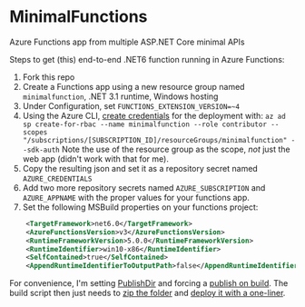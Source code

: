 # MinimalFunctions

Azure Functions app from multiple ASP.NET Core minimal APIs

Steps to get (this) end-to-end .NET6 function running in Azure Functions:

1. Fork this repo
1. Create a Functions app using a new resource group named `minimalfunction`, .NET 3.1 runtime, Windows hosting
1. Under Configuration, set `FUNCTIONS_EXTENSION_VERSION=~4`
1. Using the Azure CLI, [create credentials](https://github.com/Azure/functions-action#using-azure-service-principal-for-rbac-as-deployment-credential) for the deployment with:
   `az ad sp create-for-rbac --name minimalfunction --role contributor --scopes "/subscriptions/[SUBSCRIPTION_ID]/resourceGroups/minimalfunction" --sdk-auth`
   Note the use of the resource group as the scope, *not* just the web app (didn't work with that for me).
1. Copy the resulting json and set it as a repository secret named `AZURE_CREDENTIALS`
1. Add two more repository secrets named `AZURE_SUBSCRIPTION` and `AZURE_APPNAME` with the proper values for your functions app.
1. Set the following MSBuild properties on your functions project:

```xml
    <TargetFramework>net6.0</TargetFramework>
    <AzureFunctionsVersion>v3</AzureFunctionsVersion>
    <RuntimeFrameworkVersion>5.0.0</RuntimeFrameworkVersion>
    <RuntimeIdentifier>win10-x86</RuntimeIdentifier>
    <SelfContained>true</SelfContained>
    <AppendRuntimeIdentifierToOutputPath>false</AppendRuntimeIdentifierToOutputPath>
```

For convenience, I'm setting [PublishDir](https://github.com/kzu/MinimalFunctions/blob/main/src/Directory.props#L10) and 
forcing a [publish on build](https://github.com/kzu/MinimalFunctions/blob/main/src/Directory.targets#L4). The build 
script then just needs to [zip the folder](https://github.com/kzu/MinimalFunctions/blob/main/.github/workflows/build.yml#L48-L53) 
and [deploy it with a one-liner](https://github.com/kzu/MinimalFunctions/blob/main/.github/workflows/build.yml#L61-L62).